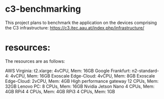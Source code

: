 # c3-benchmarking

This project plans to benchmark the application on the devices comprising the C3 infrastructure:
https://c3.itec.aau.at/index.php/infrastructure/


# resources:

The resources are as follows:

AWS Virginia: 	  t2.xlarge:      4vCPU, Mem: 16GB
Google Frankfurt: n2-standard-4:  4vCPU, Mem: 16GB
Exoscale Edge-Cloud: 		          4vCPU, Mem: 8GB
Exoscale Edge-Cloud:              2vCPU, Mem: 4GB
High performance gateway          12 CPUs, Mem: 32GB
Lenovo PC:			       		        8 CPUs, Mem: 16GB
Nvidia Jetson Nano				        4 CPUs, Mem: 4GB
RPi4    	  							        4 CPUs, Mem: 4GB
RPi3  	  	  						        4 CPUs, Mem: 1GB
